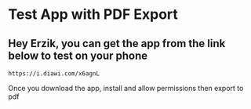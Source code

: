 # Test App with PDF Export
## Hey Erzik, you can get the app from the link below to test on your phone

``` https://i.diawi.com/x6agnL ```

Once you download the app, install and allow permissions then export to pdf
